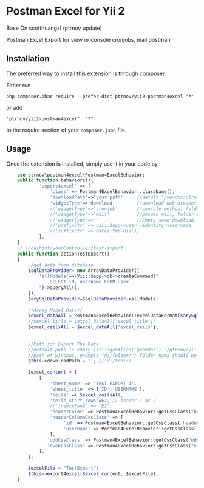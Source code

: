 Postman Excel for Yii 2
=======================
Base On scotthuangzl (ptrnov update)

Postman Excel Export for view or console cronjobs, mail postman

Installation
------------

The preferred way to install this extension is through [composer](http://getcomposer.org/download/).

Either run

```
php composer.phar require --prefer-dist ptrnov/yii2-postman4excel "*"
```

or add

```
"ptrnov/yii2-postman4excel": "*"
```

to the require section of your `composer.json` file.


Usage
-----

Once the extension is installed, simply use it in your code by  :

```php
	use ptrnov\postman4excel\Postman4ExcelBehavior;
	public function behaviors(){
			'export4excel' => [
				'class' => Postman4ExcelBehavior::className(),
				'downloadPath'=>'your path'		//defult "/vendor/ptrnov/yii2-postman4excel/tmp/", Ecample Windows path "d:/folder/"
				'widgetType'=>'download' 		//download web browser, delete before download, tmp_download
				//'widgetType'=>'cronjob' 	 	//console method, folder tmp_cronjob
				//'widgetType'=>'mail'		 	//posman mail, folder tmp_mail
				//'widgetType'=>''	 			//Empty same download, file  stay on folder "tmp_mix"
				//'prefixStr' => yii::$app->user->identity->username,
				//'suffixStr' => date('Ymd-His'),
			],
	}
	// localhost/yourController/test-export
	public function actionTestExport()
    {
		//get data from database
		$sqlDataProvider= new ArrayDataProvider([
			'allModels'=>\Yii::$app->db->createCommand("	
				SELECT id, username FROM user
			")->queryAll(), 
		]);	
		$arySqlDataProvider=$sqlDataProvider->allModels;	
		
		/*Array Model Data*/
		$excel_dataAll = Postman4ExcelBehavior::excelDataFormat($arySqlDataProvider);
		//$excel_title = $excel_dataAll['excel_title'];
		$excel_ceilsAll = $excel_dataAll['excel_ceils'];
		
		
		//Path for Export The Data
		//default path is empty:(Yii::getAlias('@vendor').'/ptrnov/yii2-postman4excel/tmp');
		//path of windows, example "d:/folder/"; folder nama should be exist in path
		$this->downloadPath = ''; //'d:/tools/
		
		$excel_content = [
			[
				'sheet_name' => 'TEST EXPORT 1',
                'sheet_title' => ['ID','USERNAME'],
			    'ceils' => $excel_ceilsAll,
				'ceils_start_rows'=>2, // header 1 or 2
                //'freezePane' => 'E2',
                'headerColor' => Postman4ExcelBehavior::getCssClass("header"),
                'headerColumnCssClass' => [
					 'id' => Postman4ExcelBehavior::getCssClass('header'),
                     'username' => Postman4ExcelBehavior::getCssClass('header'),                   
                ], 
               'oddCssClass' => Postman4ExcelBehavior::getCssClass("odd"),
               'evenCssClass' => Postman4ExcelBehavior::getCssClass("even"),
			],
		];
		
		$excelFile = "TestExport";
		$this->export4excel($excel_content, $excelFile); 	
    }
```

